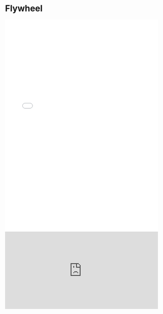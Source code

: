 # Flywheel

<style>
html, body {
    width: 100%;
    height: 100%;
    overflow: hidden; /* to prevent any default scrolling on the body */
}

iframe {
    display: block; /* ensures it takes up all available space */
    width: 100%;
    border: none;
    background-color: white;
}
</style>

<iframe width = "100%" height="700" src="local.html"></iframe>

<iframe width="100%" height="255" src="https://www.youtube.com/embed/zWk69IPsMQs" title="YouTube video player" frameborder="0" ></iframe>